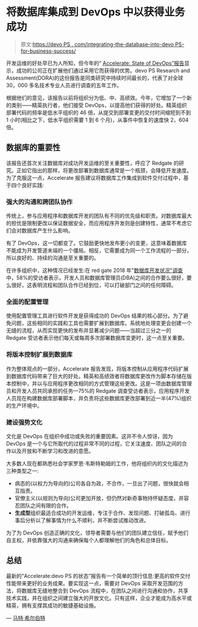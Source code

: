# 将数据库集成到 DevOps 中以获得业务成功

> 原文:[https://devo PS . com/integrating-the-database-into-devo PS-for-business-success/](https://devops.com/integrating-the-database-into-devops-for-business-success/)

开发运维的好处早已为人所知，但今年的“ [Accelerate: State of DevOps”报告](https://cloudplatformonline.com/2018-state-of-devops.html)显示，成功的公司正在扩展他们通过采用它而获得的优势。devo PS Research and Assessment(DORA)的这份报告是同类研究中持续时间最长的，代表了对全球 30，000 多名技术专业人员进行调查的五年工作。

根据他们的意见，该报告以前将组织分为低、中、高绩效。今年，它增加了一个新的类别——精英执行者，他们接受 DevOps，以提高他们获得的好处。精英组织部署代码的频率是低水平组织的 46 倍，从提交到部署变更的交付时间缩短到不到 1 小时(相比之下，低水平组织需要 1 到 6 个月)，从事件中恢复的速度快 2，604 倍。

## 数据库的重要性

该报告还首次关注数据库对成功开发运维的至关重要性，呼应了 Redgate 的研究。正如它指出的那样，将更改部署到数据库通常是一个瓶颈，会降低开发速度。为了克服这一点，Accelerate 报告建议将数据库工作集成到软件交付过程中，基于四个良好实践:

### **强大的沟通和跨团队协作**

传统上，参与应用程序和数据库开发的团队有不同的优先级和职责。对数据库最大的担忧是限制更改以保证数据安全，而应用程序开发则是创建特性，通常不考虑它们会对数据库产生什么影响。

有了 DevOps，这一切都变了。它鼓励更快地发布更小的变更，这意味着数据库不能成为开发管道末端的一个僵局。相反，它需要成为同一个工作流程的一部分，所以良好的、持续的沟通是至关重要的。

在许多组织中，这种情况已经发生:在 red gate 2018 年"[数据库开发状况"调查](https://www.red-gate.com/solutions/database-devops/report-2018)中，58%的受访者表示，开发人员和数据库管理员(DBA)之间的合作要么很好，要么很好，这表明流程和团队合作已经到位，可以打破部门之间的任何障碍。

### **全面的配置管理**

使用配置管理工具进行软件开发是获得成功的 DevOps 结果的核心部分。为了避免问题，这些相同的实践和工具也需要扩展到数据库。系统地处理变更会创建一个无缝的流程，从而实现更快的发布并显著减少问题——当超过三分之一的 Redgate 受访者表示他们每天或每周多次部署数据库变更时，这一点至关重要。

### **将版本控制扩展到数据库**

作为整体观点的一部分，Accelerate 报告发现，将版本控制从应用程序代码扩展到数据库代码带来了巨大的好处。精英和高绩效者将数据库更改作为脚本存储在版本控制中，并以与应用程序更改相同的方式管理这些更改。这是一项由数据库管理员和开发人员共同承担的任务—75%的 Redgate 调查受访者表示，应用程序开发人员现在构建数据库部署脚本，并负责将这些数据库更改部署到近一半(47%)组织的生产环境中。

### **建设强势文化**

文化是 DevOps 在组织中成功或失败的重要因素。这并不令人惊讶，因为 DevOps 是一个与它所取代的过程非常不同的过程，它关注速度、团队之间的合作以及开放和不断学习和改进的意愿。

大多数人现在都熟悉社会学家罗恩·韦斯特勒姆的工作，他将组织内的文化描述为三种类型之一:

*   病态的(以权力为导向的)公司各自为政，不合作，一旦出了问题，很快就会相互指责。
*   官僚主义(以规则为导向)公司更加开放，但仍然对新奇事物持怀疑态度，并容忍团队之间有限的合作。
*   **生成型**组织最适合成功的开发运维，专注于合作、发现问题、打破孤岛、进行事后分析以了解事情为什么不顺利，并不断尝试推动改进。

为了为 DevOps 创造正确的文化，领导者需要与他们的团队建立信任，赋予他们自主权，并依靠强大的沟通来确保每个人都理解他们的角色和总体目标。

## **总结**

最新的“Accelerate:devo PS 的状态”报告有一个简单的顶行信息:更高的软件交付性能带来更好的业务成果。要实现这一点，需要对 DevOps 采取开发范围的方法，将数据库无缝地整合到 DevOps 流程中，在团队之间进行沟通和协作，共享技术实践，并在组织之间建立强大的开放文化。只有这样，企业才能成为高水平或精英，拥有支撑其成功的敏捷基础设施。

— [马特·希尔伯特](https://devops.com/author/matt-hilbert/)